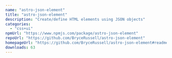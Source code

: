 ```yaml
---
name: "astro-json-element"
title: "astro-json-element"
description: "Create/define HTML elements using JSON objects"
categories:
  - "css+ui"
npmUrl: "https://www.npmjs.com/package/astro-json-element"
repoUrl: "https://github.com/BryceRussell/astro-json-element"
homepageUrl: "https://github.com/BryceRussell/astro-json-element#readme"
downloads: 63
---
```

